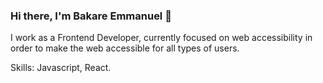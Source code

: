 ### Hi there, I'm Bakare Emmanuel 👋

I work as a Frontend Developer, currently focused on web accessibility in order to make the web accessible for all types of users.

Skills: Javascript, React. 

<!--
<a href="http://thugdeveloper.herokuapp.com/">See more</a>
<!--


- 🔭 I’m currently working on opensource, private projects.
- 🌱 I’m currently learning Flutter
- 👯 I’m looking to collaborate on interesting ideas to make the world a better place.
- ⚡ Fun fact: I don't like FIFA.
- 💬 Ask me about Frontend Development and Chess
- 🌍 How to reach me:  <a href="mailto:theonlybakare@gmail.com?subject=Mail from Github">ThugDeveloper</a>

[![willianrod's wakatime stats](https://github-readme-stats.vercel.app/api/wakatime?username=theonlybakare&layout=compact)](https://github.com/anuraghazra/github-readme-stats)

![ThugDeveloper Github Stats](https://github-readme-stats.vercel.app/api?username=bakareoyindamola&show_icons=true&theme=dracula)

[![Top Langs](https://github-readme-stats.vercel.app/api/top-langs/?username=bakareoyindamola&layout=compact)](https://github.com/anuraghazra/github-readme-stats)
